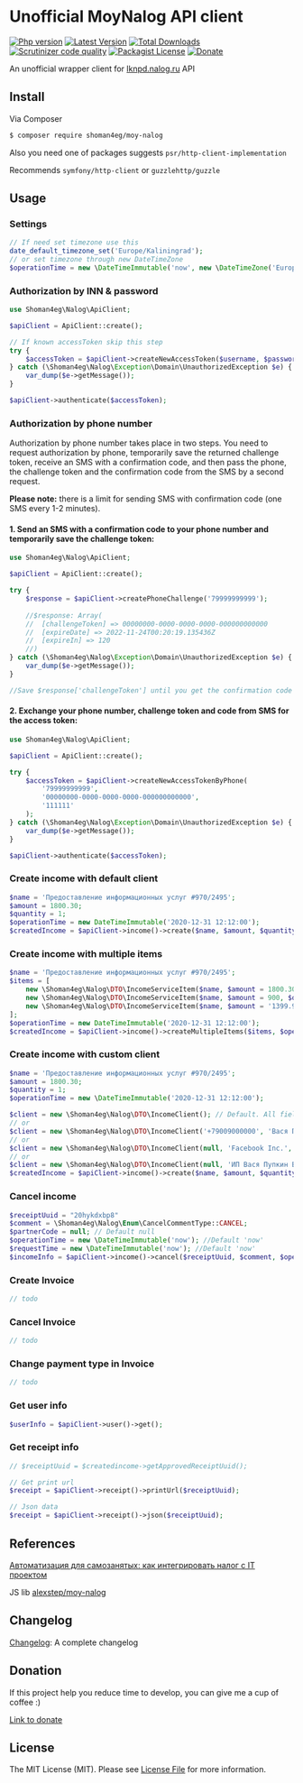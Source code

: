 # Unofficial MoyNalog API client

[![Php version](https://img.shields.io/packagist/php-v/shoman4eg/moy-nalog?style=flat-square)](composer.json)
[![Latest Version](https://img.shields.io/github/release/shoman4eg/moy-nalog.svg?style=flat-square)](https://github.com/shoman4eg/moy-nalog/releases)
[![Total Downloads](https://img.shields.io/packagist/dt/shoman4eg/moy-nalog.svg?style=flat-square)](https://packagist.org/packages/shoman4eg/moy-nalog)
[![Scrutinizer code quality](https://img.shields.io/scrutinizer/quality/g/shoman4eg/moy-nalog/master?style=flat-square)](https://scrutinizer-ci.com/g/shoman4eg/moy-nalog/?branch=master)
[![Packagist License](https://img.shields.io/packagist/l/shoman4eg/moy-nalog?style=flat-square)](LICENSE)
[![Donate](https://img.shields.io/badge/Donate-Tinkoff-yellow?style=flat-square)](https://www.tinkoff.ru/cf/7rZnC7N4bOO)

An unofficial wrapper client for [lknpd.nalog.ru](https://lknpd.nalog.ru/) API

## Install

Via Composer

```bash
$ composer require shoman4eg/moy-nalog
```

Also you need one of packages suggests `psr/http-client-implementation`

Recommends `symfony/http-client` or `guzzlehttp/guzzle`

## Usage

### Settings
```php
// If need set timezone use this
date_default_timezone_set('Europe/Kaliningrad');
// or set timezone through new DateTimeZone
$operationTime = new \DateTimeImmutable('now', new \DateTimeZone('Europe/Kaliningrad'))
```
### Authorization by INN & password
```php
use Shoman4eg\Nalog\ApiClient;

$apiClient = ApiClient::create();

// If known accessToken skip this step
try {
    $accessToken = $apiClient->createNewAccessToken($username, $password);
} catch (\Shoman4eg\Nalog\Exception\Domain\UnauthorizedException $e) {
    var_dump($e->getMessage());
}

$apiClient->authenticate($accessToken);
```

### Authorization by phone number
Authorization by phone number takes place in two steps.
You need to request authorization by phone, temporarily save the returned challenge token, receive an SMS with a confirmation code, and then pass the phone, the challenge token and the confirmation code from the SMS by a second request.

**Please note:** there is a limit for sending SMS with confirmation code (one SMS every 1-2 minutes).

#### 1. Send an SMS with a confirmation code to your phone number and temporarily save the challenge token:
```php
use Shoman4eg\Nalog\ApiClient;

$apiClient = ApiClient::create();

try {
    $response = $apiClient->createPhoneChallenge('79999999999');
    
    //$response: Array(
    //  [challengeToken] => 00000000-0000-0000-0000-000000000000
    //  [expireDate] => 2022-11-24T00:20:19.135436Z
    //  [expireIn] => 120
    //)
} catch (\Shoman4eg\Nalog\Exception\Domain\UnauthorizedException $e) {
    var_dump($e->getMessage());
}

//Save $response['challengeToken'] until you get the confirmation code from the SMS. You need it for the second step.
```
#### 2. Exchange your phone number, challenge token and code from SMS for the access token:
```php
use Shoman4eg\Nalog\ApiClient;

$apiClient = ApiClient::create();

try {
    $accessToken = $apiClient->createNewAccessTokenByPhone(
    	'79999999999',
    	'00000000-0000-0000-0000-000000000000',
    	'111111'
    );
} catch (\Shoman4eg\Nalog\Exception\Domain\UnauthorizedException $e) {
    var_dump($e->getMessage());
}

$apiClient->authenticate($accessToken);
```

### Create income with default client
```php
$name = 'Предоставление информационных услуг #970/2495';
$amount = 1800.30;
$quantity = 1;
$operationTime = new DateTimeImmutable('2020-12-31 12:12:00');
$createdIncome = $apiClient->income()->create($name, $amount, $quantity, $operationTime);
```

### Create income with multiple items
```php
$name = 'Предоставление информационных услуг #970/2495';
$items = [
    new \Shoman4eg\Nalog\DTO\IncomeServiceItem($name, $amount = 1800.30, $quantity = 1),
    new \Shoman4eg\Nalog\DTO\IncomeServiceItem($name, $amount = 900, $quantity = 2),
    new \Shoman4eg\Nalog\DTO\IncomeServiceItem($name, $amount = '1399.99', $quantity = 3),
];
$operationTime = new DateTimeImmutable('2020-12-31 12:12:00');
$createdIncome = $apiClient->income()->createMultipleItems($items, $operationTime);
```

### Create income with custom client
```php
$name = 'Предоставление информационных услуг #970/2495';
$amount = 1800.30;
$quantity = 1;
$operationTime = new \DateTimeImmutable('2020-12-31 12:12:00');

$client = new \Shoman4eg\Nalog\DTO\IncomeClient(); // Default. All fields are empty IncomeType is FROM_INDIVIDUAL
// or
$client = new \Shoman4eg\Nalog\DTO\IncomeClient('+79009000000', 'Вася Пупкин', \Shoman4eg\Nalog\Enum\IncomeType::INDIVIDUAL, '390000000000');
// or
$client = new \Shoman4eg\Nalog\DTO\IncomeClient(null, 'Facebook Inc.', \Shoman4eg\Nalog\Enum\IncomeType::FOREIGN_AGENCY, '390000000000');
// or
$client = new \Shoman4eg\Nalog\DTO\IncomeClient(null, 'ИП Вася Пупкин Валерьевич', \Shoman4eg\Nalog\Enum\IncomeType::LEGAL_ENTITY, '7700000000');
$createdIncome = $apiClient->income()->create($name, $amount, $quantity, $operationTime, $client);
```

### Cancel income
```php
$receiptUuid = "20hykdxbp8"
$comment = \Shoman4eg\Nalog\Enum\CancelCommentType::CANCEL;
$partnerCode = null; // Default null
$operationTime = new \DateTimeImmutable('now'); //Default 'now'
$requestTime = new \DateTimeImmutable('now'); //Default 'now'
$incomeInfo = $apiClient->income()->cancel($receiptUuid, $comment, $operationTime, $requestTime, $partnerCode);
```

### Create Invoice
```php
// todo
```

### Cancel Invoice
```php
// todo
```

### Change payment type in Invoice
```php
// todo
```

### Get user info
```php
$userInfo = $apiClient->user()->get();
```

### Get receipt info
```php
// $receiptUuid = $createdincome->getApprovedReceiptUuid();

// Get print url
$receipt = $apiClient->receipt()->printUrl($receiptUuid);

// Json data
$receipt = $apiClient->receipt()->json($receiptUuid);
```

## References
[Автоматизация для самозанятых: как интегрировать налог с IT проектом](https://habr.com/ru/post/436656/)

JS lib [alexstep/moy-nalog](https://github.com/alexstep/moy-nalog)

## Changelog
[Changelog](CHANGELOG.md): A complete changelog

## Donation
If this project help you reduce time to develop, you can give me a cup of coffee :)

[Link to donate](https://www.tinkoff.ru/cf/7rZnC7N4bOO)

## License
The MIT License (MIT). Please see [License File](LICENSE) for more information.
